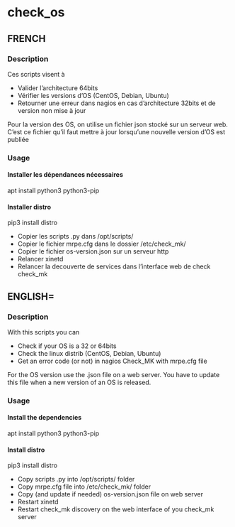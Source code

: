 # check_os

## FRENCH

### Description
Ces scripts visent à

* Valider l’architecture 64bits
* Vérifier les versions d’OS (CentOS, Debian, Ubuntu)
* Retourner une erreur dans nagios en cas d’architecture 32bits et de version non mise à jour

Pour la version des OS, on utilise un fichier json stocké sur un serveur web. C’est ce fichier qu’il faut mettre à jour lorsqu’une nouvelle version d’OS est publiée

### Usage

#### Installer les dépendances nécessaires 
 apt install python3 python3-pip 
 
#### Installer distro 
 pip3 install distro

* Copier les scripts .py dans /opt/scripts/ 
* Copier le fichier mrpe.cfg dans le dossier /etc/check_mk/ 
* Copier le fichier os-version.json sur un serveur http
* Relancer xinetd 
* Relancer la decouverte de services dans l’interface web de check check_mk



## ENGLISH=

### Description
With this scripts you can 

 * Check if your OS is a 32 or 64bits
 * Check the linux distrib (CentOS, Debian, Ubuntu)
 * Get an error code (or not) in nagios Check_MK with mrpe.cfg file

For the OS version use the .json file on a web server. You have to update this file when a new version of an OS is released.


### Usage

#### Install the dependencies
 apt install python3 python3-pip
 
#### Install distro 
 pip3 install distro

* Copy scripts .py into /opt/scripts/ folder
* Copy mrpe.cfg file into /etc/check_mk/ folder
* Copy (and update if needed) os-version.json file on web server
* Restart xinetd 
* Restart check_mk discovery on the web interface of you check_mk server
